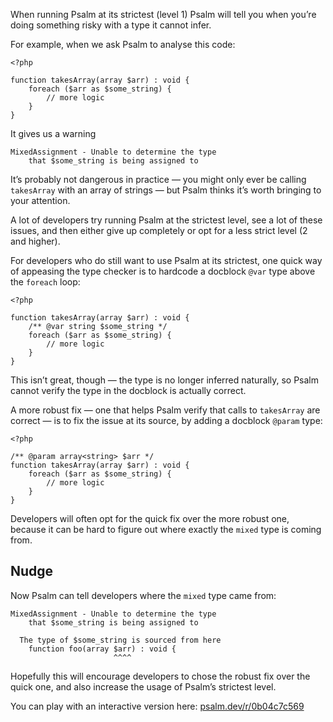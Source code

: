 <!--
	title: Making mixed issues easier to diagnose
	date: 2021-03-29 09:30:00
  author: Matt Brown
  author_link: https://twitter.com/mattbrowndev
-->

When running Psalm at its strictest (level 1) Psalm will tell you when you’re doing something risky with a type it cannot infer.

For example, when we ask Psalm to analyse this code:
 
```
<?php

function takesArray(array $arr) : void {
    foreach ($arr as $some_string) {
	    // more logic
    }
}
```

It gives us a warning

```
MixedAssignment - Unable to determine the type
    that $some_string is being assigned to
```

It’s probably not dangerous in practice — you might only ever be calling `takesArray` with an array of strings — but Psalm thinks it’s worth bringing to your attention.

A lot of developers try running Psalm at the strictest level, see a lot of these issues, and then either give up completely or opt for a less strict level (2 and higher).

For developers who do still want to use Psalm at its strictest, one quick way of appeasing the type checker is to hardcode a docblock `@var` type  above the `foreach` loop:

```
<?php

function takesArray(array $arr) : void {
    /** @var string $some_string */
    foreach ($arr as $some_string) {
	    // more logic
    }
}
```

This isn’t great, though — the type is no longer inferred naturally, so Psalm cannot verify the type in the docblock is actually correct.

A more robust fix — one that helps Psalm verify that calls to `takesArray` are correct — is to fix the issue at its source, by adding a docblock `@param` type:

```
<?php

/** @param array<string> $arr */
function takesArray(array $arr) : void {
    foreach ($arr as $some_string) {
	    // more logic
    }
}
```

Developers will often opt for the quick fix over the more robust one, because it can be hard to figure out where exactly the `mixed` type is coming from.

## Nudge

Now Psalm can tell developers where the `mixed` type came from:

```
MixedAssignment - Unable to determine the type
    that $some_string is being assigned to

  The type of $some_string is sourced from here
    function foo(array $arr) : void {
                       ^^^^
```

Hopefully this will encourage developers to chose the robust fix over the quick one, and also increase the usage of Psalm’s strictest level.

You can play with an interactive version here: [psalm.dev/r/0b04c7c569](https://psalm.dev/r/0b04c7c569)
